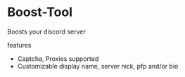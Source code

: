# Boost-Tool
Boosts your discord server

features
- Captcha, Proxies supported
- Customizable display name, server nick, pfp and/or bio
